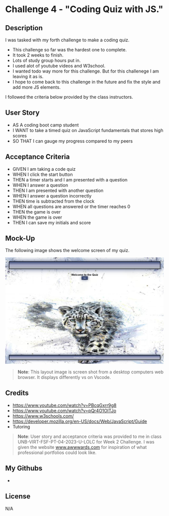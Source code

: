 # Challenge 4 - "Coding Quiz with JS."

## Description

I was tasked with my forth challenge to make a coding quiz.

- This challenge so far was the hardest one to complete. 
- It took 2 weeks to finish. 
- Lots of study group hours put in.
- I used alot of youtube videos and W3school. 
- I wanted todo way more for this challenge. But for this challenege I am leaving it as is.
- I hope to come back to this challenge in the future and fix the style and add more JS elements.


I followed the criteria below provided by the class instructors.

## User Story

- AS A coding boot camp student
- I WANT to take a timed quiz on JavaScript fundamentals that stores high scores
- SO THAT I can gauge my progress compared to my peers


## Acceptance Criteria

- GIVEN I am taking a code quiz
- WHEN I click the start button
- THEN a timer starts and I am presented with a question
- WHEN I answer a question
- THEN I am presented with another question
- WHEN I answer a question incorrectly
- THEN time is subtracted from the clock
- WHEN all questions are answered or the timer reaches 0
- THEN the game is over
- WHEN the game is over
- THEN I can save my initials and score

## Mock-Up

The following image shows the welcome screen of my quiz.

![Snow Leopard Welcome ](./assets/images/welcome.png)

> **Note**: This layout image is screen shot from a desktop computers web browser. It displays differently vs on Vscode.


## Credits

- https://www.youtube.com/watch?v=PBcqGxrr9g8
- https://www.youtube.com/watch?v=pQr4O1OITJo
- https://www.w3schools.com/
- https://developer.mozilla.org/en-US/docs/Web/JavaScript/Guide
- Tutoring


> **Note**: User story and acceptance criteria was provided to me in class
 UNB-VIRT-FSF-PT-04-2023-U-LOLC for Week 2 Challenge. I was given the website www.awwwards.com for inspiration of what professional portfolios could look like. 


## My Githubs

- 

## License

N/A